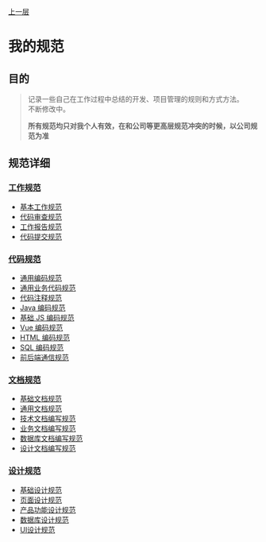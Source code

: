 [上一层](../)

# 我的规范

## 目的
> 记录一些自己在工作过程中总结的开发、项目管理的规则和方式方法。  
> 不断修改中。
>
> **所有规范均只对我个人有效，在和公司等更高层规范冲突的时候，以公司规范为准**

## 规范详细

### [工作规范](./工作规范)
* [基本工作规范](./工作规范/基本工作规范)
* [代码审查规范](./工作规范/代码审查规范)
* [工作报告规范](./工作规范/工作报告规范)
* [代码提交规范](./工作规范/代码提交规范)

### [代码规范](./代码规范)
* [通用编码规范](./代码规范/通用编码规范)
* [通用业务代码规范](./代码规范/通用业务代码规范)
* [代码注释规范](./代码规范/代码注释规范)
* [Java 编码规范](./代码规范/Java编码规范)
* [基础 JS 编码规范](./代码规范/基础JS编码规范)
* [Vue 编码规范](./代码规范/Vue编码规范)
* [HTML 编码规范](./代码规范/HTML编码规范)
* [SQL 编码规范](./代码规范/SQL编码规范)
* [前后端通信规范](./代码规范/前后端通信规范)

### [文档规范](./文档规范)
* [基础文档规范](./文档规范/基础文档规范)
* [通用文档规范](./文档规范/通用文档规范)
* [技术文档编写规范](./文档规范/技术文档编写规范)
* [业务文档编写规范](./文档规范/业务文档编写规范)
* [数据库文档编写规范](./文档规范/数据库文档编写规范)
* [设计文档编写规范](./文档规范/设计文档编写规范)

### [设计规范](./设计规范)
* [基础设计规范](./设计规范/基础设计规范)
* [页面设计规范](./设计规范/页面设计规范)
* [产品功能设计规范](./设计规范/产品功能设计规范)
* [数据库设计规范](./设计规范/数据库设计规范)
* [UI设计规范](./设计规范/UI设计规范)